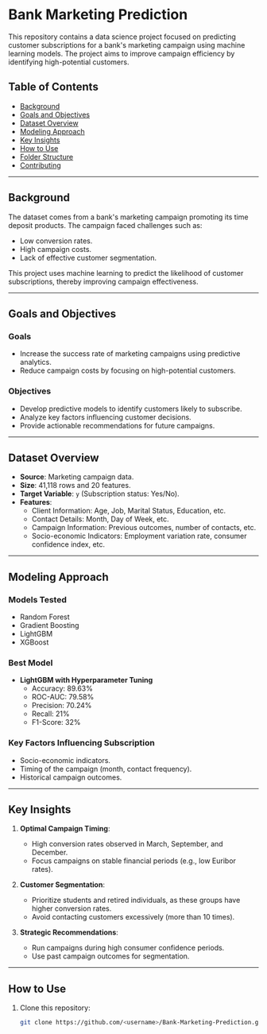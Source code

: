 # Bank Marketing Prediction

This repository contains a data science project focused on predicting customer subscriptions for a bank's marketing campaign using machine learning models. The project aims to improve campaign efficiency by identifying high-potential customers.

## Table of Contents
- [Background](#background)
- [Goals and Objectives](#goals-and-objectives)
- [Dataset Overview](#dataset-overview)
- [Modeling Approach](#modeling-approach)
- [Key Insights](#key-insights)
- [How to Use](#how-to-use)
- [Folder Structure](#folder-structure)
- [Contributing](#contributing)

---

## Background
The dataset comes from a bank's marketing campaign promoting its time deposit products. The campaign faced challenges such as:
- Low conversion rates.
- High campaign costs.
- Lack of effective customer segmentation.

This project uses machine learning to predict the likelihood of customer subscriptions, thereby improving campaign effectiveness.

---

## Goals and Objectives
### Goals
- Increase the success rate of marketing campaigns using predictive analytics.
- Reduce campaign costs by focusing on high-potential customers.

### Objectives
- Develop predictive models to identify customers likely to subscribe.
- Analyze key factors influencing customer decisions.
- Provide actionable recommendations for future campaigns.

---

## Dataset Overview
- **Source**: Marketing campaign data.
- **Size**: 41,118 rows and 20 features.
- **Target Variable**: `y` (Subscription status: Yes/No).
- **Features**:
  - Client Information: Age, Job, Marital Status, Education, etc.
  - Contact Details: Month, Day of Week, etc.
  - Campaign Information: Previous outcomes, number of contacts, etc.
  - Socio-economic Indicators: Employment variation rate, consumer confidence index, etc.

---

## Modeling Approach
### Models Tested
- Random Forest
- Gradient Boosting
- LightGBM
- XGBoost

### Best Model
- **LightGBM with Hyperparameter Tuning**
  - Accuracy: 89.63%
  - ROC-AUC: 79.58%
  - Precision: 70.24%
  - Recall: 21%
  - F1-Score: 32%

### Key Factors Influencing Subscription
- Socio-economic indicators.
- Timing of the campaign (month, contact frequency).
- Historical campaign outcomes.

---

## Key Insights
1. **Optimal Campaign Timing**:
   - High conversion rates observed in March, September, and December.
   - Focus campaigns on stable financial periods (e.g., low Euribor rates).

2. **Customer Segmentation**:
   - Prioritize students and retired individuals, as these groups have higher conversion rates.
   - Avoid contacting customers excessively (more than 10 times).

3. **Strategic Recommendations**:
   - Run campaigns during high consumer confidence periods.
   - Use past campaign outcomes for segmentation.

---

## How to Use
1. Clone this repository:
   ```bash
   git clone https://github.com/<username>/Bank-Marketing-Prediction.git

